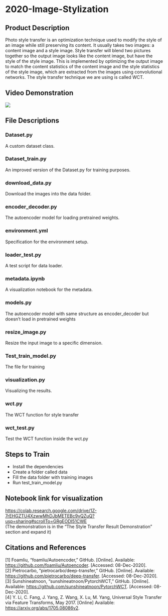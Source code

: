 # 2020-Image-Stylization
## Product Description
Photo style transfer is an optimization technique used to modify the style of an image while still preserving its content. It usually takes two images: a content image and a style image. Style transfer will blend two pictures together so the output image looks like the content image, but have the style of the style image.
This is implemented by optimizing the output image to match the content statistics of the content image and the style statistics of the style image, which are extracted from the images using convolutional networks.
The style transfer technique we are using is called WCT.<br>

## Video Demonstration
[![](http://img.youtube.com/vi/RUvS-EWYrbw/0.jpg)](http://www.youtube.com/watch?v=RUvS-EWYrbw "wct")

## File Descriptions
### Dataset.py
A custom dataset class.
### Dataset_train.py
An improved version of the Dataset.py for training purposes.
### download_data.py
Download the images into the data folder.
### encoder_decoder.py
The autoencoder model for loading pretrained weights.
### environment.yml
Specification for the environment setup.
### loader_test.py
A test script for data loader.
### metadata.ipynb
A visualization notebook for the metadata.
### models.py
The autoencoder model with same structure as encoder_decoder but doesn’t load in pretrained weights
### resize_image.py
Resize the input image to a specific dimension.
### Test_train_model.py
The file for training
### visualization.py
Visualizing the results.
### wct.py
The WCT function for style transfer
### wct_test.py
Test the WCT function inside the wct.py

## Steps to Train
* Install the dependencies
* Create a folder called data 
* Fill the data folder with training images
* Run test_train_model.py

## Notebook link for visualization
https://colab.research.google.com/drive/1Z-7rEHGZTU4XzwwMhDJbMETEBc9vQZuQ?usp=sharing#scrollTo=GRgEODI51CWE <br>
(The demonstration is in the “The Style Transfer Result Demonstration” section and expand it)

## Citations and References
[1] Foamliu, “foamliu/Autoencoder,” GitHub. [Online]. Available: https://github.com/foamliu/Autoencoder. [Accessed: 08-Dec-2020]. <br>
[2] Pietrocarbo, “pietrocarbo/deep-transfer,” GitHub. [Online]. Available: https://github.com/pietrocarbo/deep-transfer. [Accessed: 08-Dec-2020]. <br>
[3] Sunshineatnoon, “sunshineatnoon/PytorchWCT,” GitHub. [Online]. Available: https://github.com/sunshineatnoon/PytorchWCT. [Accessed: 08-Dec-2020]. <br>
[4] Y. Li, C. Fang, J. Yang, Z. Wang, X. Lu, M. Yang, Universal Style Transfer via Feature Transforms, May 2017. [Online] Available: https://arxiv.org/abs/1705.08086v2.
 
 
 
